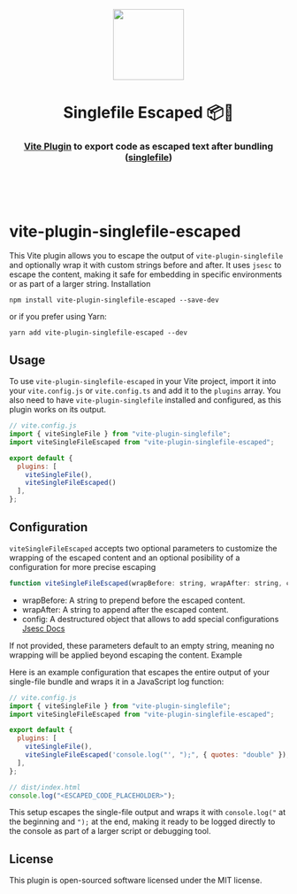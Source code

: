 <div align="center">
  <img src="https://github.com/runmaxde/vite-plugin-singlefile-escaped/assets/41482988/9a8a6682-621d-42c6-98e2-91e001fdfb14" height="128" />
  <h1>Singlefile Escaped 📦🧣</h1>
  <h3><a href="https://vitejs.dev/guide/using-plugins">Vite Plugin</a> to export code as escaped text after bundling (<a href="https://www.npmjs.com/package/vite-plugin-singlefile">singlefile</a>)</h3>
  <br/><br/><br/>
</div>


# vite-plugin-singlefile-escaped

This Vite plugin allows you to escape the output of `vite-plugin-singlefile` and optionally wrap it with custom strings before and after. It uses `jsesc` to escape the content, making it safe for embedding in specific environments or as part of a larger string.
Installation

`npm install vite-plugin-singlefile-escaped --save-dev`


or if you prefer using Yarn:

`yarn add vite-plugin-singlefile-escaped --dev`

## Usage

To use `vite-plugin-singlefile-escaped` in your Vite project, import it into your `vite.config.js` or `vite.config.ts` and add it to the `plugins` array. You also need to have `vite-plugin-singlefile` installed and configured, as this plugin works on its output.

```js
// vite.config.js
import { viteSingleFile } from "vite-plugin-singlefile";
import viteSingleFileEscaped from "vite-plugin-singlefile-escaped";

export default {
  plugins: [
    viteSingleFile(),
    viteSingleFileEscaped()
  ],
};
```

## Configuration

`viteSingleFileEscaped` accepts two optional parameters to customize the wrapping of the escaped content and an optional posibility of a configuration for more precise escaping

```js
function viteSingleFileEscaped(wrapBefore: string, wrapAfter: string, config: object): void
```

- wrapBefore: A string to prepend before the escaped content.
- wrapAfter: A string to append after the escaped content.
- config: A destructured object that allows to add special configurations [Jsesc Docs](https://www.npmjs.com/package/jsesc)

If not provided, these parameters default to an empty string, meaning no wrapping will be applied beyond escaping the content.
Example

Here is an example configuration that escapes the entire output of your single-file bundle and wraps it in a JavaScript log function:

```js
// vite.config.js
import { viteSingleFile } from "vite-plugin-singlefile";
import viteSingleFileEscaped from "vite-plugin-singlefile-escaped";

export default {
  plugins: [
    viteSingleFile(),
    viteSingleFileEscaped('console.log("', ");", { quotes: "double" }),
  ],
};
```

```js
// dist/index.html
console.log("<ESCAPED_CODE_PLACEHOLDER>");
```

This setup escapes the single-file output and wraps it with `console.log("` at the beginning and `");` at the end, making it ready to be logged directly to the console as part of a larger script or debugging tool.

## License

This plugin is open-sourced software licensed under the MIT license.

